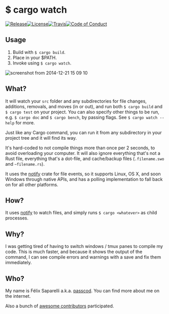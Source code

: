 # $ cargo watch

[![Release](https://img.shields.io/github/tag/passcod/cargo-watch.svg?style=flat-square)](https://github.com/passcod/cargo-watch/releases)[![License](https://img.shields.io/crates/l/cargo-watch.svg?style=flat-square)](https://creativecommons.org/publicdomain/zero/1.0/)[![Travis](https://img.shields.io/travis/passcod/cargo-watch.svg?style=flat-square)](https://travis-ci.org/passcod/cargo-watch)[![Code of Conduct](https://img.shields.io/badge/contributor-covenant-123456.svg?style=flat-square)](http://contributor-covenant.org/version/1/1/0/)

## Usage

1. Build with `$ cargo build`.
2. Place in your $PATH.
3. Invoke using `$ cargo watch`.

![screenshot from 2014-12-21 15 09 10](https://cloud.githubusercontent.com/assets/155787/5516943/89478468-8923-11e4-89af-d0963542623d.png)

## What?

It will watch your `src` folder and any subdirectories for file changes,
additions, removals, and moves (in or out), and run both `$ cargo build` and
`$ cargo test` on your project.  You can also specify other things to be run,
e.g. `$ cargo doc` and `$ cargo bench`, by passing flags.
See `$ cargo watch --help` for more.

Just like any Cargo command, you can run it from any subdirectory in your
project tree and it will find its way.

It's hard-coded to not compile things more than once per 2 seconds, to avoid
overloading your computer. It will also ignore everything that's not a Rust
file, everything that's a dot-file, and cache/backup files (`.filename.swo`
and `~filename.rs`).

It uses the [notify](https://github.com/passcod/rsnotify) crate for file
events, so it supports Linux, OS X, and soon Windows through native APIs,
and has a polling implementation to fall back on for all other platforms.

## How?

It uses [notify](https://github.com/passcod/rsnotify) to watch files, and
simply runs `$ cargo <whatever>` as child processes.

## Why?

I was getting tired of having to switch windows / tmux panes to compile my
code. This is much faster, and because it shows the output of the command,
I can see compile errors and warnings with a save and fix them immediately.

## Who?

My name is Félix Saparelli a.k.a. [passcod](https://passcod.name). You can
find more about me on the internet.

Also a bunch of [awesome contributors][contributors] participated.

[contributors]: https://github.com/passcod/cargo-watch/network/members
